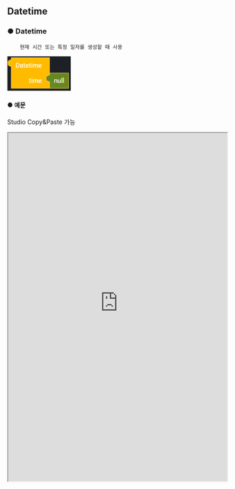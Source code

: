 ## Datetime

### ● Datetime

        현재 시간 또는 특정 일자를 생성할 때 사용

![String 입력 : now, 9999-99-99](../../../img/assets/image%20%28142%29.png)

#### ● 예문

<p class='comment'>Studio Copy&Paste 가능</p>
<iframe
    src="https://d1sxhpvag16wqc.cloudfront.net/v3.1.0/datetime/datetime"
    width="100%"
    height="800px"
    allow=""
    sandbox="allow-scripts allow-same-origin" />
<div class="display-pdf">
    <p><img src="../../../img/assets/image%20%28349%29.png" alt="" /></p>
    <p><img src="../../../img/assets/image%20%28331%29.png" alt="" /></p>
</div>

#### ● 결과

```text
{
  "result": {
    "datetime": "2021-09-14 15:39:11:505087"
  }
}
```

### ● Datetime Timestamp

        날짜를 초로 환산하여 반환할 때 사용

![](../../../img/assets/image%20%28198%29.png)

#### ● 예문

<p class='comment'>Studio Copy&Paste 가능</p>
<iframe
    src="https://d1sxhpvag16wqc.cloudfront.net/v3.1.0/datetime/datetime_timestamp"
    width="100%"
    height="800px"
    allow=""
    sandbox="allow-scripts allow-same-origin"/>
<div class="display-pdf">
    <p><img src="../../../img/assets/image%20%28355%29.png" alt="" /></p>
    <p><img src="../../../img/assets/image%20%28332%29.png" alt="" /></p>
</div>

#### ● 결과

```text
{
  "result": {
    "DateTimeTimeStamp": 1631602316
  }
}
```

### ● Datetime Add

        현재 일자에서 값을 증가시킬 때 사용

![](../../../img/assets/image%20%28125%29.png)

         설정 버튼을 클릭하여 item을 추가 또는 삭제 가능

![](../../../img/assets/image%20%28191%29.png)

#### ● 예문

<p class='comment'>Studio Copy&Paste 가능</p>
<iframe
    src="https://d1sxhpvag16wqc.cloudfront.net/v3.1.0/datetime/datetime_add"
    width="100%"
    height="800px"
    allow=""
    sandbox="allow-scripts allow-same-origin"/>
<div class="display-pdf">
    <p><img src="../../../img/assets/image%20%28348%29.png" alt="" /></p>
    <p><img src="../../../img/assets/image%20%28361%29.png" alt="" /></p>
    <p><img src="../../../img/assets/image%20%28358%29.png" alt="" /></p>
</div>

#### ● 결과

```text
{
  "result": {
    "DateTimeAdd": "2024-09-14"
  }
}
```

### ● Datetime Subtract

        현재 일자에서 값을 감소시킬 때 사용

![](../../../img/assets/image%20%28174%29.png)

         설정 버튼을 클릭하여 item을 추가 또는 삭제 가능

![](../../../img/assets/image%20%28132%29.png)

#### ● 예문

<p class='comment'>Studio Copy&Paste 가능</p>
<iframe
    src="https://d1sxhpvag16wqc.cloudfront.net/v3.1.0/datetime/datetime_subtract"
    width="100%"
    height="800px"
    allow=""
    sandbox="allow-scripts allow-same-origin"/>
<div class="display-pdf">
    <p><img src="../../../img/assets/image%20%28359%29.png" alt="" /></p>
    <p><img src="../../../img/assets/image%20%28345%29.png" alt="" /></p>
    <p><img src="../../../img/assets/image%20%28326%29.png" alt="" /></p>
</div>

#### ● 결과

```text
{
  "result": {
    "DateTimeSub": "2018-09-14"
  }
}
```

### ● Datetime Format

        날짜의 표현 형식을 지정할 때 사용 (PHP기반)

![](../../../img/assets/image%20%28141%29.png)

#### ● 예문

<p class='comment'>Studio Copy&Paste 가능</p>
<iframe
    src="https://d1sxhpvag16wqc.cloudfront.net/v3.1.0/datetime/datetime_format"
    width="100%"
    height="800px"
    allow=""
    sandbox="allow-scripts allow-same-origin"/>
<div class="display-pdf">
    <p><img src="../../../img/assets/image%20%28325%29.png" alt="" /></p>
    <p><img src="../../../img/assets/image%20%28360%29.png" alt="" /></p>
</div>

#### ● 결과

```text
{
  "result": {
    "datetimeFormat": "2021-09-14 16:15:02:155035"
  }
}
```

### ● Datetime Diff

        datetime1에서 datetime2까지의 증가 또는 감소된 값을 연산할 때 사용

![](../../../img/assets/image%20%28213%29.png)

#### ● 예문

<p class='comment'>Studio Copy&Paste 가능</p>
<iframe
    src="https://d1sxhpvag16wqc.cloudfront.net/v3.1.0/datetime/datetime_diff"
    width="100%"
    height="800px"
    allow=""
    sandbox="allow-scripts allow-same-origin"/>
<div class="display-pdf">
    <p><img src="../../../img/assets/image%20%28341%29.png" alt="" /></p>
    <p><img src="../../../img/assets/image%20%28365%29.png" alt="" /></p>
    <p><img src="../../../img/assets/image%20%28351%29.png" alt="" /></p>
</div>

#### ● 결과

```text
{
  "result": {
    "datetimeDiff": "-13 days 10 Hours 2 Minute 18 Seconds"
  }
}
```

### ● Datetime Format-Diff

        Datetime 객체에 Diff Block의 값의 표현 형식을 지정할 때 사용

![](../../../img/assets/image%20%28214%29.png)

#### ● 예문

<p class='comment'>Studio Copy&Paste 가능</p>
<iframe
    src="https://d1sxhpvag16wqc.cloudfront.net/v3.1.0/datetime/datetime_format_diff"
    width="100%"
    height="800px"
    allow=""
    sandbox="allow-scripts allow-same-origin"/>
<div class="display-pdf">
    <p><img src="../../../img/assets/image%20%28374%29.png" alt="" /></p>
    <p><img src="../../../img/assets/image%20%28354%29.png" alt="" /></p>
    <p><img src="../../../img/assets/image%20%28350%29.png" alt="" /></p>
</div>

#### ● 결과

```text
{
  "result": {
    "datetimeDiffFormat": "+13 days 10 Hours 2 Minute 18 Seconds"
  }
}
```

### ● Datetime Offset

        DateTime 객체의 현재 시간을 다른 시간으로 설정할 때 사용

![](../../../img/assets/image%20%28161%29.png)

#### ● 예문

<p class='comment'>Studio Copy&Paste 가능</p>
<iframe
    src="https://d1sxhpvag16wqc.cloudfront.net/v3.1.0/datetime/datetime_offset"
    width="100%"
    height="800px"
    allow=""
    sandbox="allow-scripts allow-same-origin"/>
<div class="display-pdf">
    <p><img src="../../../img/assets/image%20%28344%29.png" alt="" /></p>
    <p><img src="../../../img/assets/image%20%28322%29.png" alt="" /></p>
</div>

#### ● 결과

```text
{
  "result": {
    "DateTimeOffset": 32400
  }
}
```
